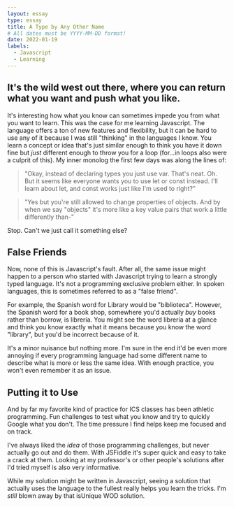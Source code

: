 ```yaml
---
layout: essay
type: essay
title: A Type by Any Other Name
# All dates must be YYYY-MM-DD format!
date: 2022-01-19
labels:
  - Javascript
  - Learning
---
```


## It's the wild west out there, where you can return what you want and push what you like.

 It's interesting how what you know can sometimes impede you from what you want to learn. This was the case for me learning Javascript. The language offers a ton of new features and flexibility, but it can be hard to use any of it because I was still "thinking" in the languages I know. You learn a concept or idea that's just similar enough to think you have it down fine but *just* different enough to throw you for a loop (for...in loops also were a culprit of this). My inner monolog the first few days was along the lines of:
 
 > "Okay, instead of declaring types you just use var. That's neat. Oh. But it seems like everyone wants you to use let or const instead. I'll learn about let, and const works just like I'm used to right?" 

 > "Yes but you're still allowed to change properties of objects. And by when we say "objects" it's more like a key value pairs that work a little differently than-"

Stop. Can't we just call it something else?

## False Friends

Now, none of this is Javascript's fault. After all, the same issue might happen to a person who started with Javascript trying to learn a strongly typed language. It's not a programming exclusive problem either. In spoken languages, this is sometimes referred to as a "false friend".

For example, the Spanish word for Library would be "biblioteca". However, the Spanish word for a book shop, somewhere you'd actually *buy* books rather than borrow, is librería. You might see the word librería at a glance and think you know exactly what it means because you know the word "library", but you'd be incorrect because of it.

It's a minor nuisance but nothing more. I'm sure in the end it'd be even more annoying if every programming language had some different name to describe what is more or less the same idea. With enough practice, you won't even remember it as an issue.

## Putting it to Use
And by far my favorite kind of practice for ICS classes has been athletic programming. Fun challenges to test what you know and try to quickly Google what you don't. The time pressure I find helps keep me focused and on track.

I've always liked the *idea* of those programming challenges, but never actually go out and do them. With JSFiddle it's super quick and easy to take a crack at them. Looking at my professor's or other people's solutions after I'd tried myself is also very informative.

While my solution might be written in Javascript, seeing a solution that actually uses the language to the fullest really helps you learn the tricks. I'm *still* blown away by that isUnique WOD solution.
